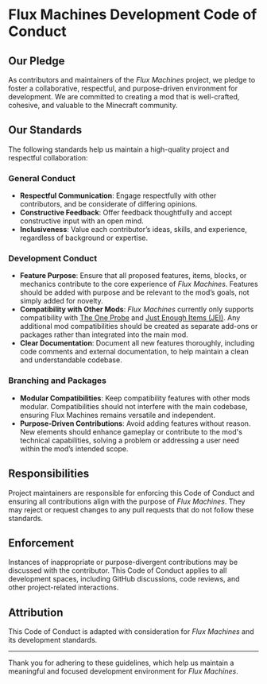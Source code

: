 # Flux Machines Development Code of Conduct

## Our Pledge

As contributors and maintainers of the *Flux Machines* project, we pledge to foster a collaborative, respectful, and purpose-driven environment for development. We are committed to creating a mod that is well-crafted, cohesive, and valuable to the Minecraft community.

## Our Standards

The following standards help us maintain a high-quality project and respectful collaboration:

### General Conduct
- **Respectful Communication**: Engage respectfully with other contributors, and be considerate of differing opinions.
- **Constructive Feedback**: Offer feedback thoughtfully and accept constructive input with an open mind.
- **Inclusiveness**: Value each contributor’s ideas, skills, and experience, regardless of background or expertise.

### Development Conduct
- **Feature Purpose**: Ensure that all proposed features, items, blocks, or mechanics contribute to the core experience of *Flux Machines*. Features should be added with purpose and be relevant to the mod’s goals, not simply added for novelty.
- **Compatibility with Other Mods**: *Flux Machines* currently only supports compatibility with [The One Probe](https://www.curseforge.com/minecraft/mc-mods/the-one-probe) and [Just Enough Items (JEI)](https://www.curseforge.com/minecraft/mc-mods/jei). Any additional mod compatibilities should be created as separate add-ons or packages rather than integrated into the main mod.
- **Clear Documentation**: Document all new features thoroughly, including code comments and external documentation, to help maintain a clean and understandable codebase.

### Branching and Packages
- **Modular Compatibilities**: Keep compatibility features with other mods modular. Compatibilities should not interfere with the main codebase, ensuring Flux Machines remains versatile and independent.
- **Purpose-Driven Contributions**: Avoid adding features without reason. New elements should enhance gameplay or contribute to the mod's technical capabilities, solving a problem or addressing a user need within the mod’s intended scope.

## Responsibilities

Project maintainers are responsible for enforcing this Code of Conduct and ensuring all contributions align with the purpose of *Flux Machines*. They may reject or request changes to any pull requests that do not follow these standards.

## Enforcement

Instances of inappropriate or purpose-divergent contributions may be discussed with the contributor. This Code of Conduct applies to all development spaces, including GitHub discussions, code reviews, and other project-related interactions.

## Attribution

This Code of Conduct is adapted with consideration for *Flux Machines* and its development standards.

---

Thank you for adhering to these guidelines, which help us maintain a meaningful and focused development environment for *Flux Machines*.
